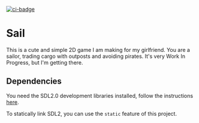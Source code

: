 [![ci-badge][]][ci]

# Sail

This is a cute and simple 2D game I am making for my girlfriend. You are a sailor, trading cargo with outposts and avoiding pirates. It's very Work In Progress, but I'm getting there.

## Dependencies

You need the SDL2.0 development libraries installed, follow the instructions [here](https://github.com/Rust-SDL2/rust-sdl2#sdl20-development-libraries).

To statically link SDL2, you can use the `static` feature of this project.

[ci]: https://github.com/Elinvynia/sail/actions?query=workflow%3ARust
[ci-badge]: https://img.shields.io/github/workflow/status/Elinvynia/sail/Rust/master?style=flat-square
